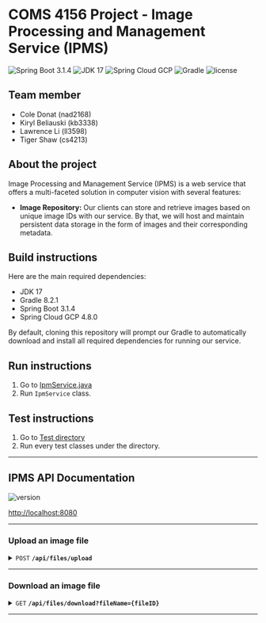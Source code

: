 # COMS 4156 Project - Image Processing and Management Service (IPMS)

![Spring Boot 3.1.4](https://img.shields.io/badge/Spring%20Boot-3.1.4-brightgreen.svg)
![JDK 17](https://img.shields.io/badge/JDK-17-brightgreen.svg)
![Spring Cloud GCP](https://img.shields.io/badge/SpringCloudGCP-4.8.0-brightgreen.svg)
![Gradle](https://img.shields.io/badge/Gradle-8.2.1-yellowgreen.svg)
![license](https://img.shields.io/badge/license-Apache--2.0-blue.svg)

## Team member
- Cole Donat (nad2168)
- Kiryl Beliauski (kb3338)
- Lawrence Li (ll3598)
- Tiger Shaw (cs4213)

## About the project

Image Processing and Management Service (IPMS) is a web service that 
offers a multi-faceted solution in computer vision with several features:

- **Image Repository:** Our clients can store and retrieve images based on unique 
image IDs with our service. By that, we will host and maintain persistent data 
storage in the form of images and their corresponding metadata. 

## Build instructions

Here are the main required dependencies:
- JDK 17
- Gradle 8.2.1
- Spring Boot 3.1.4
- Spring Cloud GCP 4.8.0

By default, cloning this repository will prompt our Gradle 
to automatically download and install all required dependencies 
for running our service.

## Run instructions

1. Go to [IpmService.java](src/main/java/com/project/ipms/IpmService.java)
2. Run `IpmService` class.

## Test instructions

1. Go to [Test directory](src/test/java/com/project/ipms)
2. Run every test classes under the directory.

------------------------------------------------------------------------------------------
## IPMS API Documentation

![version](https://img.shields.io/badge/Version-0.0.1--SNAPSHOT-brightgreen.svg)

[http://localhost:8080](http://localhost:8080)

------------------------------------------------------------------------------------------

### Upload an image file

<details>
 <summary><code>POST</code> <code><b>/api/files/upload</b></code></summary>

#### Supported image file extensions

- `png`
- `jpg`
- `jpeg`

#### Parameters

> | name | type     | data type           | description                                        |
> |------|----------|---------------------|----------------------------------------------------|
> | file | required | multipart/form-data | Uploaded image file contents via multipart request |

#### Responses

> | http code | content-type       | response                                                                               |
> |-----------|--------------------|----------------------------------------------------------------------------------------|
> | `200`     | `application/json` | `{"responseMessage": "File uploaded successfully", "statusCode": 200}`                 |
> | `400`     | `application/json` | `{"responseMessage": "File has no content or file is null", "statusCode": 400}`        |
> | `400`     | `application/json` | `{"responseMessage": "Current request is not a multipart request", "statusCode": 400}` |
> | `415`     | `application/json` | `{"responseMessage": "Not a supported file type", "statusCode": 415}`                  |                                                     

</details>

------------------------------------------------------------------------------------------

### Download an image file

<details>
 <summary><code>GET</code> <code><b>/api/files/download?fileName={fileID}</b></code></summary>

#### Parameters

> | name     |  type     | data type | description                         |
> |----------|-----------|-----------|-------------------------------------|
> | `fileID` |  required | string    | The specified image ID for download |

##### Responses

> | http code | content-type               | response                                                        |
> |-----------|----------------------------|-----------------------------------------------------------------|
> | `200`     | `application/octet-stream` | Image file content download                                     |
> | `400`     | `application/json`         | `{"responseMessage": "File does not exist", "statusCode": 400}` |

</details>

------------------------------------------------------------------------------------------








